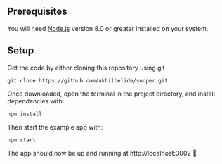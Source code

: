 ## Prerequisites

You will need [Node.js](https://nodejs.org) version 8.0 or greater installed on your system.

## Setup

Get the code by either cloning this repository using git

```
git clone https://github.com/akhilbelide/sooper.git
```

Once downloaded, open the terminal in the project directory, and install dependencies with:

```
npm install

```
Then start the example app with:

```
npm start
```

The app should now be up and running at http://localhost:3002 🚀
